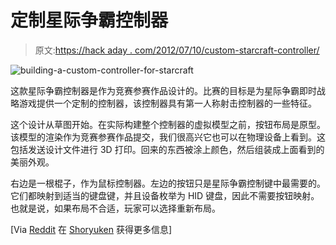 # 定制星际争霸控制器

> 原文:[https://hack aday . com/2012/07/10/custom-starcraft-controller/](https://hackaday.com/2012/07/10/custom-starcraft-controller/)

![](../Images/f5fffc5fcb14cbf4d7a7d0aa55846244.png "building-a-custom-controller-for-starcraft")

这款星际争霸控制器是作为竞赛参赛作品设计的。比赛的目标是为星际争霸即时战略游戏提供一个定制的控制器，该控制器具有第一人称射击控制器的一些特征。

这个设计从草图开始。在实际构建整个控制器的虚拟模型之前，按钮布局是原型。该模型的渲染作为竞赛参赛作品提交，我们很高兴它也可以在物理设备上看到。这包括发送设计文件进行 3D 打印。回来的东西被涂上颜色，然后组装成上面看到的美丽外观。

右边是一根棍子，作为鼠标控制器。左边的按钮只是星际争霸控制键中最需要的。它们都映射到适当的键盘键，并且设备枚举为 HID 键盘，因此不需要按钮映射。也就是说，如果布局不合适，玩家可以选择重新布局。

[Via [Reddit](http://www.reddit.com/r/gaming/comments/w2o8q/custom_starcraft_ii_controller_build_pics/) 在 [Shoryuken](http://shoryuken.com/2012/07/03/rts-x-fighters-check-out-the-ultimate-starcraft-ii-arcade-stick/) 获得更多信息]